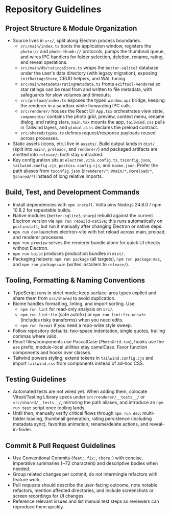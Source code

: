 # Repository Guidelines

## Project Structure & Module Organization
- Source lives in `src/`, split along Electron process boundaries.
  - `src/main/index.ts` boots the application window, registers the `photo://` and `photo-thumb://` protocols, pumps the thumbnail queue, and wires IPC handlers for folder selection, deletion, rename, rating, and reveal operations.
  - `src/main/db/ratingsStore.ts` wraps the `better-sqlite3` database under the user's data directory (with legacy migration), exposing `initRatingsStore`, CRUD helpers, and WAL tuning.
  - `src/main/metadata/ratingMetadata.ts` fronts `exiftool-vendored` so star ratings can be read from and written to file metadata, with safeguards for slow volumes and timeouts.
  - `src/preload/index.ts` exposes the typed `window.api` bridge, keeping the renderer in a sandbox while forwarding IPC calls.
  - `src/renderer/` houses the React UI: `App.tsx` orchestrates view state, `components/` contains the photo grid, preview, context menu, rename dialog, and rating stars, `main.tsx` mounts the app, `tailwind.css` pulls in Tailwind layers, and `global.d.ts` declares the preload contract.
  - `src/shared/types.ts` defines request/response payloads reused across processes.
- Static assets (icons, etc.) live in `assets/`. Build output lands in `dist/` (split into `main/`, `preload/`, and `renderer/`) and packaged artifacts are emitted into `release/`; both stay untracked.
- Key configuration sits at `electron.vite.config.ts`, `tsconfig.json`, `tailwind.config.cjs`, `postcss.config.cjs`, and `biome.json`. Prefer the path aliases from `tsconfig.json` (`@renderer/*`, `@main/*`, `@preload/*`, `@shared/*`) instead of long relative imports.

## Build, Test, and Development Commands
- Install dependencies with `npm install`. Volta pins Node.js 24.8.0 / npm 10.8.2 for repeatable builds.
- Native modules (`better-sqlite3`, `sharp`) rebuild against the current Electron version via `npm run rebuild-native`; this runs automatically on `postinstall`, but run it manually after changing Electron or native deps.
- `npm run dev` launches electron-vite with hot reload across main, preload, and renderer processes.
- `npm run preview` serves the renderer bundle alone for quick UI checks without Electron.
- `npm run build` produces production bundles in `dist/`.
- Packaging helpers: `npm run package` (all targets), `npm run package:mac`, and `npm run package:win` (writes installers to `release/`).

## Tooling, Formatting & Naming Conventions
- TypeScript runs in strict mode; keep surface-area types explicit and share them from `src/shared` to avoid duplication.
- Biome handles formatting, linting, and import sorting. Use:
  - `npm run lint` for read-only analysis on `src/`.
  - `npm run lint:fix` (safe autofix) or `npm run lint:fix-unsafe` (includes risky transforms) when you need edits.
  - `npm run format` if you need a repo-wide style sweep.
- Follow repository defaults: two-space indentation, single quotes, trailing commas where valid.
- React files/components use PascalCase (`PhotoGrid.tsx`), hooks use the `use` prefix, module-local utilities stay camelCase. Favor function components and hooks over classes.
- Tailwind powers styling; extend tokens in `tailwind.config.cjs` and import `tailwind.css` from components instead of ad-hoc CSS.

## Testing Guidelines
- Automated tests are not wired yet. When adding them, colocate Vitest/Testing Library specs under `src/renderer/__tests__/` or `src/shared/__tests__/`, mirroring the path aliases, and introduce an `npm run test` script once tooling lands.
- Until then, manually verify critical flows through `npm run dev`: multi-folder loading, thumbnail generation, rating persistence (including metadata sync), favorites animation, rename/delete actions, and reveal-in-finder.

## Commit & Pull Request Guidelines
- Use Conventional Commits (`feat:`, `fix:`, `chore:`) with concise, imperative summaries (~72 characters) and descriptive bodies when needed.
- Group related changes per commit; do not intermingle refactors with feature work.
- Pull requests should describe the user-facing outcome, note notable refactors, mention affected directories, and include screenshots or screen recordings for UI changes.
- Reference relevant issues and list manual test steps so reviewers can reproduce them quickly.
